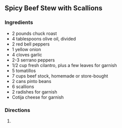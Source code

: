 ## Spicy Beef Stew with Scallions

### Ingredients

* 2 pounds chuck roast
* 4 tablespoons olive oil, divided
* 2 red bell peppers
* 1 yellow onion
* 4 cloves garlic
* 2-3 serrano peppers
* 1/2 cup fresh cilantro, plus a few leaves for garnish
* 5 tomatillos
* 7 cups beef stock, homemade or store-bought
* 2 cans pinto beans
* 6 scallions
* 2 radishes for garnish
* Cotija cheese for garnish

### Directions

1. 
